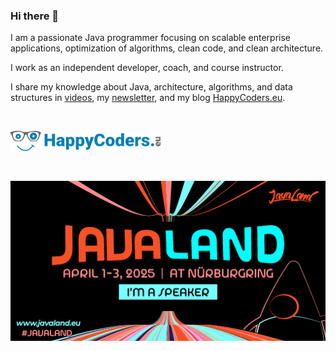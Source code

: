 ### Hi there 👋

I am a passionate Java programmer focusing on scalable enterprise applications, optimization of algorithms, clean code, and clean architecture.

I work as an independent developer, coach, and course instructor. 

I share my knowledge about Java, architecture, algorithms, and data structures in [videos](https://youtube.com/@HappyCoders), my [newsletter](https://www.happycoders.eu/newsletter/), and my blog [HappyCoders.eu](https://www.happycoders.eu/).

&nbsp;

[<img src="https://github.com/SvenWoltmann/SvenWoltmann/blob/main/img/happycoders_blue_480x65.png" alt="HappyCoders logo" style="max-width: 100%;" width="240" height="32">](https://www.happycoders.eu/)

&nbsp;

[<img src="https://github.com/SvenWoltmann/SvenWoltmann/blob/main/img/JavaLand_2025-Banner-512x256px-I_m_a_Speaker.jpg" alt="JavaLand 2025 - I'm a Speaker" style="max-width: 100%;" width="512" height="256">](https://meine.doag.org/events/javaland/2024/agenda/#eventDay.1712613600)

